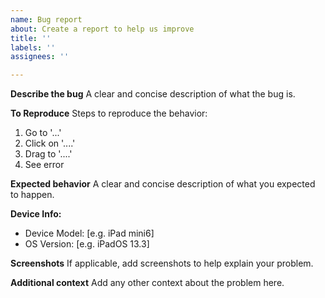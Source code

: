```yaml
---
name: Bug report
about: Create a report to help us improve
title: ''
labels: ''
assignees: ''

---
```


**Describe the bug**
A clear and concise description of what the bug is.

**To Reproduce**
Steps to reproduce the behavior:
1. Go to '...'
2. Click on '....'
3. Drag to '....'
4. See error

**Expected behavior**
A clear and concise description of what you expected to happen.

**Device Info:**
 - Device Model: [e.g. iPad mini6]
 - OS Version: [e.g. iPadOS 13.3]

**Screenshots**
If applicable, add screenshots to help explain your problem.

**Additional context**
Add any other context about the problem here.
